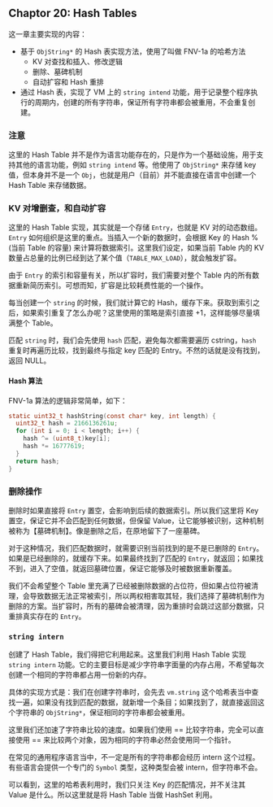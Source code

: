 ## Chaptor 20: Hash Tables

这一章主要实现的内容：
- 基于 `ObjString*` 的 Hash 表实现方法，使用了叫做 FNV-1a 的哈希方法
    - KV 对查找和插入、修改逻辑
    - 删除、墓碑机制
    - 自动扩容和 Hash 重排
- 通过 Hash 表，实现了 VM 上的 `string intend` 功能，用于记录整个程序执行的周期内，创建的所有字符串，保证所有字符串都会被重用，不会重复创建。

### 注意

这里的 Hash Table 并不是作为语言功能存在的，只是作为一个基础设施，用于支持其他的语言功能，例如 `string intend` 等。他使用了 `ObjString*` 来存储 key 值，但本身并不是一个 `Obj`，也就是用户（目前）并不能直接在语言中创建一个 Hash Table 来存储数据。

### KV 对增删查，和自动扩容

这里的 Hash Table 实现，其实就是一个存储 `Entry`，也就是 KV 对的动态数组。`Entry` 如何组织是这里的重点。当插入一个新的数据时，会根据 Key 的 Hash % (当前 Table 的容量) 来计算将数据索引。这里我们设定，如果当前 Table 内的 KV 数量占总量的比例已经到达了某个值（`TABLE_MAX_LOAD`），就会触发扩容。

由于 `Entry` 的索引和容量有关，所以扩容时，我们需要对整个 Table 内的所有数据重新简历索引。可想而知，扩容是比较耗费性能的一个操作。

每当创建一个 `string` 的时候，我们就计算它的 Hash，缓存下来。获取到索引之后，如果索引重复了怎么办呢？这里使用的策略是索引直接 +1，这样能够尽量填满整个 Table。

匹配 `string` 时，我们会先使用 `hash` 匹配，避免每次都需要遍历 cstring，`hash` 重复时再遍历比较，找到最终与指定 key 匹配的 Entry。不然的话就是没有找到，返回 NULL。

#### Hash 算法

FNV-1a 算法的逻辑非常简单，如下：

```c
static uint32_t hashString(const char* key, int length) {
  uint32_t hash = 2166136261u;
  for (int i = 0; i < length; i++) {
    hash ^= (uint8_t)key[i];
    hash *= 16777619;
  }
  return hash;
}
```

### 删除操作

删除时如果直接将 `Entry` 置空，会影响到后续的数据索引。所以我们这里将 Key 置空，保证它并不会匹配到任何数据，但保留 Value，让它能够被识别，这种机制被称为【墓碑机制】。像是删除之后，在原地留下了一座墓碑。

对于这种情况，我们匹配数据时，就需要识别当前找到的是不是已删除的 `Entry`。如果是已经删除的，就缓存下来。如果最终找到了匹配的 `Entry`，就返回；如果找不到，进入了空值，就返回墓碑位置，保证它能够及时被数据重新覆盖。

我们不会希望整个 Table 里充满了已经被删除数据的占位符，但如果占位符被清理，会导致数据无法正常被索引，所以两权相害取其轻，我们选择了墓碑机制作为删除的方案。当扩容时，所有的墓碑会被清理，因为重排时会跳过这部分数据，只重排真实存在的 `Entry`。

### `string intern`

创建了 Hash Table，我们得把它利用起来。这里我们利用 Hash Table 实现 `string intern` 功能。它的主要目标是减少字符串字面量的内存占用，不希望每次创建一个相同的字符串都占用一份新的内存。

具体的实现方式是：我们在创建字符串时，会先去 `vm.string` 这个哈希表当中查找一遍，如果没有找到匹配的数据，就新增一个条目；如果找到了，就直接返回这个字符串的 `ObjString*`，保证相同的字符串都会被重用。

这里我们还加速了字符串比较的速度。如果我们使用 == 比较字符串，完全可以直接使用 == 来比较两个对象，因为相同的字符串必然会使用同一个指针。

在常见的通用程序语言当中，不一定是所有的字符串都会经历 intern 这个过程。有些语言会提供一个专门的 `Symbol` 类型，这种类型会被 intern，但字符串不会。

可以看到，这里的哈希表利用时，我们只关注 Key 的匹配情况，并不关注其 Value 是什么。所以这里就是将 Hash Table 当做 HashSet 利用。